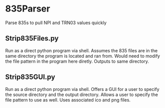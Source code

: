 # 835Parser
Parse 835s to pull NPI and TRN03 values quickly

## Strip835Files.py
Run as a direct python program via shell. Assumes the 835 files are in the same directory the program is located and ran from. Would need to modify the file pattern in the program here diretly. Outputs to same directory.

## Strip835GUI.py
Run as a direct python program via shell. Offers a GUI for a user to specify the source directory and the output directory. Allows a user to specify the file pattern to use as well. Uses associated ico and png files. 
